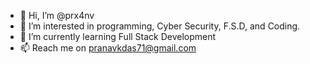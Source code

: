 - 👋 Hi, I’m @prx4nv
- 👀 I’m interested in programming, Cyber Security, F.S.D, and Coding.
- 🌱 I’m currently learning Full Stack Development
- 📫 Reach me on pranavkdas71@gmail.com

<!---
prx4nv/prx4nv is a ✨ special ✨ repository because its `README.md` (this file) appears on your GitHub profile.
You can click the Preview link to take a look at your changes.
--->
